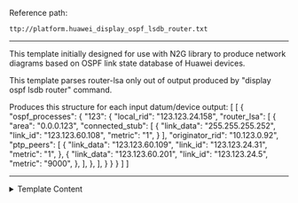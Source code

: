 Reference path:
```
ttp://platform.huawei_display_ospf_lsdb_router.txt
```

---



This template initially designed for use with N2G library to produce network 
diagrams based on OSPF link state database of Huawei devices.

This template parses router-lsa only out of output produced by 
"display ospf lsdb router" command.
 
Produces this structure for each input datum/device output:
[
    [
        {
            "ospf_processes": {
                "123": {
                    "local_rid": "123.123.24.158",
                    "router_lsa": [
                        {
                            "area": "0.0.0.123",
                            "connected_stub": [
                                {
                                    "link_data": "255.255.255.252",
                                    "link_id": "123.123.60.108",
                                    "metric": "1",
                                }
                            ],
                            "originator_rid": "10.123.0.92",
                            "ptp_peers": [
                                {
                                    "link_data": "123.123.60.109",
                                    "link_id": "123.123.24.31",
                                    "metric": "1",
                                },
                                {
                                    "link_data": "123.123.60.201",
                                    "link_id": "123.123.24.5",
                                    "metric": "9000",
                                },
                            ],
                        },
                    ],
                }
            }
        }
    ]
]



---

<details><summary>Template Content</summary>
```
<doc>
This template initially designed for use with N2G library to produce network 
diagrams based on OSPF link state database of Huawei devices.

This template parses router-lsa only out of output produced by 
"display ospf lsdb router" command.
 
Produces this structure for each input datum/device output:
[
    [
        {
            "ospf_processes": {
                "123": {
                    "local_rid": "123.123.24.158",
                    "router_lsa": [
                        {
                            "area": "0.0.0.123",
                            "connected_stub": [
                                {
                                    "link_data": "255.255.255.252",
                                    "link_id": "123.123.60.108",
                                    "metric": "1",
                                }
                            ],
                            "originator_rid": "10.123.0.92",
                            "ptp_peers": [
                                {
                                    "link_data": "123.123.60.109",
                                    "link_id": "123.123.24.31",
                                    "metric": "1",
                                },
                                {
                                    "link_data": "123.123.60.201",
                                    "link_id": "123.123.24.5",
                                    "metric": "9000",
                                },
                            ],
                        },
                    ],
                }
            }
        }
    ]
]
</doc>

<group name="ospf_processes.{{ pid }}**">
{{ ignore(" +") }}  OSPF Process {{ pid }} with Router ID {{ local_rid }}

<group name="router_lsa*" functions="record('area') | del('area') | void">          
{{ ignore(" +") }}  Area: {{ area }}         
						  
  <group set="area">
  Type      : Router {{ _start_ }}
  Adv rtr   : {{ originator_rid }}
  
   <group name="{{ link_type }}*" contains="link_type">
   * Link ID: {{ link_id | _start_ }}
     Link ID: {{ link_id | _start_ }}
     Data   : {{ link_data }}
     Link Type: StubNet {{ link_type | set(connected_stub) }}
     Link Type: P-2-P {{ link_type | set(ptp_peers) }}
     Link Type: TransNet  {{ link_type | set(bma_peers) }}
     Metric : {{ metric }}
   </group>

  </group>
</group>
</group>
```
</details>